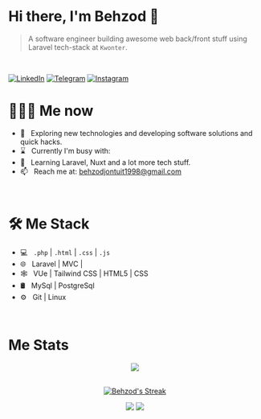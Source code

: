 
# Hi there, I'm Behzod 👋

> A software engineer building awesome web back/front stuff using Laravel tech-stack at `Kwonter`.
<br/>

<p align="end">

<a href="https://www.linkedin.com/in/behzod-xudoyberdi/"><img alt="LinkedIn" src="https://img.shields.io/badge/LinkedIn-gray?style=flat-square&logo=linkedin"></a>
<a href="https://t.me/behzodjon"><img alt="Telegram" src="https://img.shields.io/badge/telegram-gray?style=flat-square&logo=telegram"></a>
<a href="https://www.instagram.com/behzodjohn/"><img alt="Instagram" src="https://img.shields.io/badge/instagram-gray?style=flat-square&logo=instagram"></a>

</p>

<h1> 👨🏻‍💻 Me now </h1>

- 🤔 &nbsp; Exploring new technologies and developing software solutions and quick hacks.
- ⌛️ &nbsp; Currently I'm busy with:
 - 🌱 &nbsp; Learning Laravel, Nuxt and a lot more tech stuff.
- 📫 &nbsp; Reach me at: behzodjontuit1998@gmail.com

<br/>

<h1>🛠 Me Stack</h1>

- 💻 &nbsp; `.php` | `.html` | `.css` | `.js`
- 🌐 &nbsp; Laravel | MVC |
- 🕸 &nbsp; VUe | Tailwind CSS | HTML5 | CSS
- 🛢 &nbsp; MySql | PostgreSql
- ⚙️ &nbsp; Git | Linux

<br/>

<h1>Me Stats</h1>

<div align="center">
<a href="">
  <img align="center" src="https://github-readme-stats.vercel.app/api?username=wahid-d&count_private=true&include_all_commits=true&show_icons=true&title_color=007bff&text_color=e7e7e7&icon_color=007bff&bg_color=171c28" />
<a />
<div>
 <br/>

[![Behzod's Streak](https://github-readme-streak-stats.herokuapp.com?user=behzodjon&theme=dark&date_format=M%20j%5B%2C%20Y%5D&border=FFFFFF&ring=3722DD)](https://git.io/streak-stats)

[![](https://komarev.com/ghpvc/?username=behzodjon&color=orange&label=Profile%20Views)](https://github.com/behzodjon/behzodjon)
[![](https://img.shields.io/github/followers/behzodjon?label=GitHub%20Followers)](https://github.com/behzodjon)

<!--
**behzodjon/behzodjon** is a ✨ _special_ ✨ repository because its `README.md` (this file) appears on your GitHub profile.

Here are some ideas to get you started:

- 🔭 I’m currently working on ...
- 🌱 I’m currently learning ...
- 👯 I’m looking to collaborate on ...
- 🤔 I’m looking for help with ...
- 💬 Ask me about ...
- 📫 How to reach me: ...
- 😄 Pronouns: ...
- ⚡ Fun fact: ...
-->
